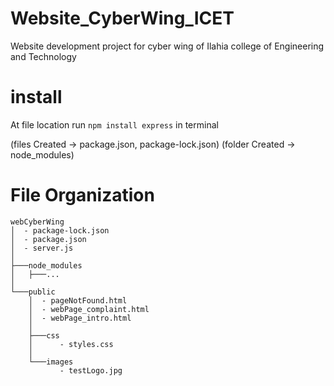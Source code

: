 # Website_CyberWing_ICET
Website development project for cyber wing of Ilahia college of Engineering and Technology


# install
At file location run 
`npm install express`
in terminal

(files Created -> package.json, package-lock.json)
(folder Created -> node_modules)


# File Organization
```
webCyberWing
│  - package-lock.json
│  - package.json
│  - server.js
│
├───node_modules
│   ├───...
│
└───public
    │  - pageNotFound.html
    │  - webPage_complaint.html
    │  - webPage_intro.html
    │
    ├───css
    │      - styles.css
    │
    └───images
           - testLogo.jpg

```
